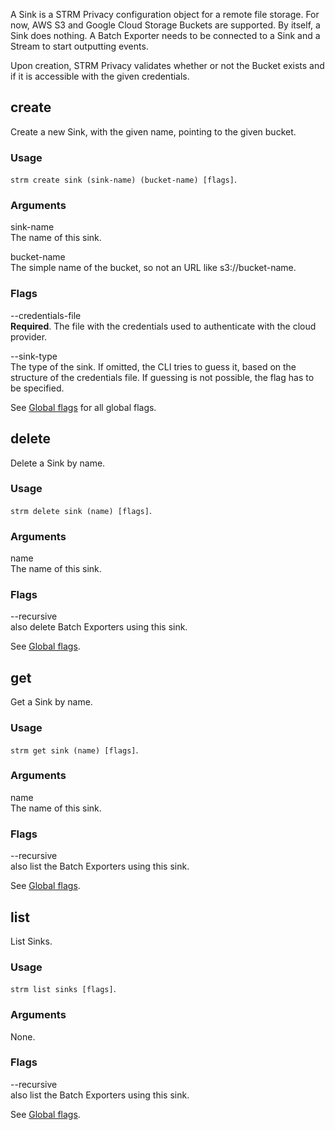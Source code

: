 A Sink is a STRM Privacy configuration object for a remote file storage.
For now, AWS S3 and Google Cloud Storage Buckets are supported. By
itself, a Sink does nothing. A Batch Exporter needs to be connected to a
Sink and a Stream to start outputting events.

Upon creation, STRM Privacy validates whether or not the Bucket exists
and if it is accessible with the given credentials.

## create

Create a new Sink, with the given name, pointing to the given bucket.

### Usage

`strm create sink (sink-name) (bucket-name) [flags]`.

### Arguments

sink-name  
The name of this sink.

bucket-name  
The simple name of the bucket, so not an URL like s3://bucket-name.

### Flags

--credentials-file  
**Required**. The file with the credentials used to authenticate with
the cloud provider.

--sink-type  
The type of the sink. If omitted, the CLI tries to guess it, based on
the structure of the credentials file. If guessing is not possible, the
flag has to be specified.

See [Global flags](/cli-index.md#global-flags) for all global flags.

## delete

Delete a Sink by name.

### Usage

`strm delete sink (name) [flags]`.

### Arguments

name  
The name of this sink.

### Flags

--recursive  
also delete Batch Exporters using this sink.

See [Global flags](/cli-index.md#global-flags).

## get

Get a Sink by name.

### Usage

`strm get sink (name) [flags]`.

### Arguments

name  
The name of this sink.

### Flags

--recursive  
also list the Batch Exporters using this sink.

See [Global flags](/cli-index.md#global-flags).

## list

List Sinks.

### Usage

`strm list sinks [flags]`.

### Arguments

None.

### Flags

--recursive  
also list the Batch Exporters using this sink.

See [Global flags](/cli-index.md#global-flags).

